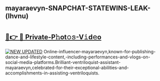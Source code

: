 ## mayaraevyn-SNAPCHAT-STATEWINS-LEAK-(lhvnu)


# <h2><a href="https://mediaupload.pro?-20M">🔗👉 🔴 Private-P𝚑ot𝚘𝚜-V𝚒d𝚎o</a></h2>

[![NEW UPDATED](https://i.imgur.com/0qMVB7G.gif)](https://mediaupload.pro?-20M)
Online-influencer-mayaraevyn,known-for-publishing-dance-and-lifestyle-content,-including-performances-and-vlogs-on-social-media-platforms.Brilliant-ventriloquist-assistant-mayaraevyn,celebrated-for-their-exceptional-abilities-and-accomplishments-in-assisting-ventriloquists.  